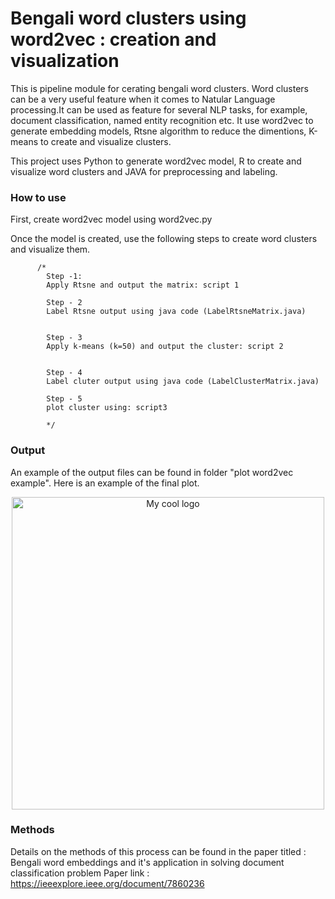 Bengali word clusters using word2vec : creation and visualization
=======================================

This is pipeline module for cerating bengali word clusters. Word clusters can be a very useful feature when it comes to Natular Language processing.It can be used as feature for several NLP tasks, for example, document classification, named entity recognition etc. It use word2vec to generate embedding models, Rtsne algorithm to reduce the dimentions, K-means to create and visualize clusters.

This project uses Python to generate word2vec model, R to create and visualize word clusters and JAVA for preprocessing and labeling.

### How to use
First, create word2vec model using word2vec.py

Once the model is created, use the following steps to create word clusters and visualize them. 

          /*
            Step -1:
            Apply Rtsne and output the matrix: script 1

            Step - 2
            Label Rtsne output using java code (LabelRtsneMatrix.java)


            Step - 3
            Apply k-means (k=50) and output the cluster: script 2


            Step - 4
            Label cluter output using java code (LabelClusterMatrix.java)
            
            Step - 5
            plot cluster using: script3

            */
            

### Output

An example of the output files can be found in folder "plot word2vec example". Here is an example of the final plot.

<p align="center">
          <img src="https://github.com/Adnandev123/BengaliWordClusterUsing/blob/master/word2vecclusterplot-master/word2vecclusterplot-master/word2vec%20examples/plot%20word2vec%20example/plot-cluster.0.jpg" alt="My cool logo"/  width="500">
</p>



### Methods

Details on the methods of this process can be found in the paper titled : Bengali word embeddings and it's application in solving document classification problem Paper link : <https://ieeexplore.ieee.org/document/7860236>
